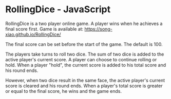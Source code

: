# RollingDice - JavaScript

RollingDice is a two player online game. A player wins when he achieves a final score first. Game is available at: https://song-xiao.github.io/RollingDice/

The final score can be set before the start of the game. The default is 100.

The players take turns to roll two dice. The sum of two dice is added to the active player's current score. A player can choose to continue rolling or hold. When a player "hold", the current score is added to his total score and his round ends. 

However, when two dice result in the same face, the active player's current score is cleared and his round ends. When a player's total score is greater or equal to the final score, he wins and the game ends.
